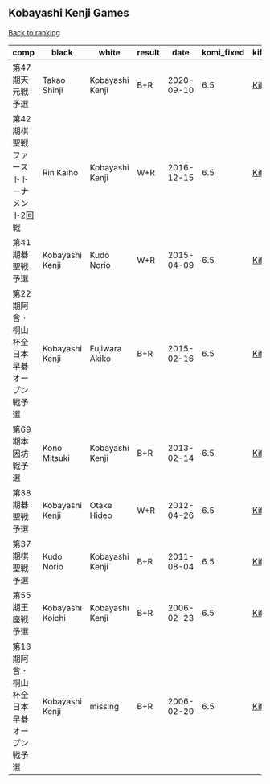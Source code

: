 ## Kobayashi Kenji Games

[Back to ranking](../../index.md)




| **comp** | **black** | **white** | **result** | **date** | **komi_fixed** | **kifu** | 
| --- | --- | --- | --- | --- | --- | --- |
| 第47期天元戦予選 | Takao Shinji | Kobayashi Kenji | B+R | 2020-09-10 | 6.5 | [Kifu](https://kifudepot.net/kifucontents.php?id=LT%2BSlQFxFaQkqSyzt5CNuA%3D%3D) | 
| 第42期棋聖戦　ファーストトーナメント2回戦 | Rin Kaiho | Kobayashi Kenji | W+R | 2016-12-15 | 6.5 | [Kifu](https://kifudepot.net/kifucontents.php?id=vxQbXjsdlVthHE%2FnB8EWug%3D%3D) | 
| 第41期碁聖戦予選 | Kobayashi Kenji | Kudo Norio | W+R | 2015-04-09 | 6.5 | [Kifu](https://kifudepot.net/kifucontents.php?id=XBAU1Lob%2FWz%2Bx258LZgVWg%3D%3D) | 
| 第22期阿含・桐山杯全日本早碁オープン戦予選 | Kobayashi Kenji | Fujiwara Akiko | B+R | 2015-02-16 | 6.5 | [Kifu](https://kifudepot.net/kifucontents.php?id=E1WmCdY6pnzjUw2WfB9nHA%3D%3D) | 
| 第69期本因坊戦予選 | Kono Mitsuki | Kobayashi Kenji | B+R | 2013-02-14 | 6.5 | [Kifu](https://kifudepot.net/kifucontents.php?id=P%2FUf%2BkInzIl5HrmL7wBIxw%3D%3D) | 
| 第38期碁聖戦予選 | Kobayashi Kenji | Otake Hideo | W+R | 2012-04-26 | 6.5 | [Kifu](https://kifudepot.net/kifucontents.php?id=mNlPgxXWf8%2Fz7UzpNhWbaw%3D%3D) | 
| 第37期棋聖戦予選 | Kudo Norio | Kobayashi Kenji | B+R | 2011-08-04 | 6.5 | [Kifu](https://kifudepot.net/kifucontents.php?id=Z4JpN9RynYkw3721m9PvtQ%3D%3D) | 
| 第55期王座戦予選 | Kobayashi Koichi | Kobayashi Kenji | B+R | 2006-02-23 | 6.5 | [Kifu](https://kifudepot.net/kifucontents.php?id=%2BtMbJGoAJA0EPpBvWKuGKg%3D%3D) | 
| 第13期阿含・桐山杯全日本早碁オープン戦予選 | Kobayashi Kenji | missing | B+R | 2006-02-20 | 6.5 | [Kifu](https://kifudepot.net/kifucontents.php?id=TlpuU%2FHGzpg9FEa%2FU%2FRsUQ%3D%3D) |




